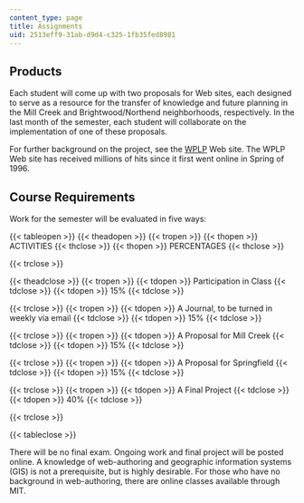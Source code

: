```yaml
---
content_type: page
title: Assignments
uid: 2513eff9-31ab-d9d4-c325-1fb35fed8981
---
```


Products
--------

Each student will come up with two proposals for Web sites, each designed to serve as a resource for the transfer of knowledge and future planning in the Mill Creek and Brightwood/Northend neighborhoods, respectively. In the last month of the semester, each student will collaborate on the implementation of one of these proposals.

For further background on the project, see the [WPLP](http://web.mit.edu/wplp/index.html) Web site. The WPLP Web site has received millions of hits since it first went online in Spring of 1996.

Course Requirements
-------------------

Work for the semester will be evaluated in five ways:

{{< tableopen >}}
{{< theadopen >}}
{{< tropen >}}
{{< thopen >}}
ACTIVITIES
{{< thclose >}}
{{< thopen >}}
PERCENTAGES
{{< thclose >}}

{{< trclose >}}

{{< theadclose >}}
{{< tropen >}}
{{< tdopen >}}
Participation in Class
{{< tdclose >}}
{{< tdopen >}}
15%
{{< tdclose >}}

{{< trclose >}}
{{< tropen >}}
{{< tdopen >}}
A Journal, to be turned in weekly via email
{{< tdclose >}}
{{< tdopen >}}
15%
{{< tdclose >}}

{{< trclose >}}
{{< tropen >}}
{{< tdopen >}}
A Proposal for Mill Creek
{{< tdclose >}}
{{< tdopen >}}
15%
{{< tdclose >}}

{{< trclose >}}
{{< tropen >}}
{{< tdopen >}}
A Proposal for Springfield
{{< tdclose >}}
{{< tdopen >}}
15%
{{< tdclose >}}

{{< trclose >}}
{{< tropen >}}
{{< tdopen >}}
A Final Project
{{< tdclose >}}
{{< tdopen >}}
40%
{{< tdclose >}}

{{< trclose >}}

{{< tableclose >}}

There will be no final exam. Ongoing work and final project will be posted online. A knowledge of web-authoring and geographic information systems (GIS) is not a prerequisite, but is highly desirable. For those who have no background in web-authoring, there are online classes available through MIT.
